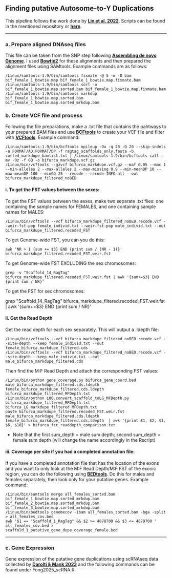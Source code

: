 ## Finding putative Autosome-to-Y Duplications


This pipeline follows the work done by **[Lin et al. 2022](https://github.com/Lin-Yuying/GuppyGeneDuplication)**. Scripts can be found in the mentioned repository or **[here](https://github.com/ljmfong/Poecilia-bifurca-Characterizing-Sex-Chromosome/tree/main/python_scripts)**.

------------------------------------------------------------------------------------------------------------------------------------

### a. Prepare aligned DNAseq files

This file can be taken from the SNP step following **[Assembling de novo Genome](https://github.com/ljmfong/Poecilia-bifurca-Characterizing-Sex-Chromosome/blob/main/Assembling%20de%20novo%20Genome.md)**. I used **[Bowtie2](https://bowtie-bio.sourceforge.net/bowtie2/index.shtml)** for these alignments and then prepared the alignment files using SAMtools. Example commands are as follows:

    /Linux/samtools-1.9/bin/samtools fixmate -@ 5 -m -O bam bif_female_1_bowtie.map bif_female_1_bowtie.map.fixmate.bam
    /Linux/samtools-1.9/bin/samtools sort -o bif_female_1_bowtie.map.sorted.bam bif_female_1_bowtie.map.fixmate.bam
    /Linux/samtools-1.9/bin/samtools markdup bif_female_1_bowtie.map.sorted.bam bif_female_1_bowtie.map.sorted_mrkdup.bam

### b. Create VCF file and  process

Following the file preparations, make a .txt file that contains the pahtways to your prepared BAM files and use **[BCFtools](https://samtools.github.io/bcftools/bcftools.html)** to create your VCF file and filter with **[VCFtools](https://vcftools.github.io/man_latest.html)**. Example command:

    /Linux/samtools-1.9/bin/bcftools mpileup -Ou -q 20 -Q 20 --skip-indels -a FORMAT/AD,FORMAT/DP -f ragtag_scaffolds_only.fasta -b sorted_markdupe_bamlist.txt | /Linux/samtools-1.9/bin/bcftools call -mv -Oz -f GQ -o bifurca_markdupe.vcf.gz	
    /Linux/bin/vcftools --gzvcf bifurca_markdupe.vcf.gz --maf 0.05 --mac 1 --min-alleles 2 --max-alleles 2 --max-missing 0.9 --min-meanDP 10 --max-meanDP 100 --minGQ 25 --recode --recode-INFO-all --out bifurca_markdupe_filtered_noBED
    
#### i. To get the FST values between the sexes:

To get the FST values between the sexes, make two separate .txt flies: one containing the sample names for FEMALES, and one containing sample names for MALES:

    /Linux/bin/vcftools --vcf bifurca_markdupe_filtered_noBED.recode.vcf --weir-fst-pop female_individ.txt --weir-fst-pop male_individ.txt --out bifurca_markdupe_filtered.recoded_FST

To get Genome-wide FST, you can you do this:

    awk 'NR > 1 {sum += $3} END {print sum / (NR - 1)}' bifurca_markdupe_filtered.recoded_FST.weir.fst

To get Genome-wide FST EXCLUDING the sex chromosomes:

    grep -v "Scaffold_14_RagTag" bifurca_markdupe_filtered.recoded_FST.weir.fst | awk '{sum+=$3} END {print sum / NR}'

To get the FST for sex chromosomes:

   grep "Scaffold_14_RagTag" bifurca_markdupe_filtered.recoded_FST.weir.fst | awk '{sum+=$3} END {print sum / NR}'


#### ii. Get the Read Depth

Get the read depth for each sex separately. This will output a .ldepth file:

    /Linux/bin/vcftools --vcf bifurca_markdupe_filtered_noBED.recode.vcf --site-depth --keep female_individ.txt --out female_bifurca_markdupe_filtered.cds
    /Linux/bin/vcftools --vcf bifurca_markdupe_filtered_noBED.recode.vcf --site-depth --keep male_individ.txt --out male_bifurca_markdupe_filtered.cds

Then find the M:F Read Depth and attach the corresponding FST values:

    /Linux/bin/python gene_coverage.py bifurca_gene_coord.bed male_bifurca_markdupe_filtered.cds.ldepth female_bifurca_markdupe_filtered.cds.ldepth bifurca_markdupe_filtered_MFDepth.txt
    /Linux/bin/python L00.convert_scaffold_toLG_MFDepth.py bifurca_markdupe_filtered_MFDepth.txt bifurca_LG_markdupe_filtered_MFDepth.txt
    paste bifurca_markdupe_filtered.recoded_FST.weir.fst male_bifurca_markdupe_filtered.cds.ldepth female_bifurca_markdupe_filtered.cds.ldepth  | awk '{print $1, $2, $3, $6, $10}' > bifurca_fst_readdepth_comparison.txt

  * Note that the first sum_depth = male sum depth; second sum_depth = female sum depth (will change the name accordingly in the Rscript)

#### iii. Coverage per site if you had a completed annotation file:

If you have a completed annotation file that has the location of the exons and you want to only look at the M:F Read Depth/M:F FST of the exonic region, you can do the following using **[BEDtools](https://bedtools.readthedocs.io/en/latest/)**. Do this for males and females separately, then look only for your putative genes. Example command:

    /Linux/bin/samtools merge all_females_sorted.bam bif_female_1_bowtie.map.sorted_mrkdup.bam bif_female_2_bowtie.map.sorted_mrkdup.bam bif_female_3_bowtie.map.sorted_mrkdup.bam
    /Linux/bin/bedtools genomecov -ibam all_females_sorted.bam -bga -split > all_females_cov.bed
    awk '$1 == "Scaffold_1_RagTag" && $2 >= 4878700 && $3 <= 4879700 ' all_females_cov.bed > scaffold_1_putative_gene_dupe_coverage_female.bed

------------------------------------------------------------------------------------------------------------------------------------

### c. Gene Expression

Gene expression of the putative gene duplications using scRNAseq data collected by **[Darolti & Mank 2023](https://academic-oup-com.ezproxy.library.ubc.ca/evlett/article/7/3/148/7119960)** and the following commands can be found under Fong2025_scRNA.R 


